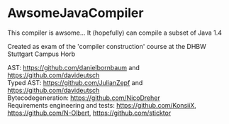 # AwsomeJavaCompiler
This compiler is awsome... 
It (hopefully) can compile a subset of Java 1.4

Created as exam of the 'compiler construction' course at the DHBW Stuttgart Campus Horb

  AST: https://github.com/danielbornbaum and https://github.com/davideutsch  
  Typed AST: https://github.com/JulianZepf and https://github.com/davideutsch  
  Bytecodegeneration: https://github.com/NicoDreher  
  Requirements engineering and tests: https://github.com/KonsiiX, https://github.com/N-Olbert, https://github.com/sticktor  

